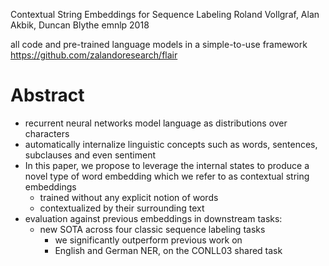 Contextual String Embeddings for Sequence Labeling
Roland Vollgraf, Alan Akbik, Duncan Blythe
emnlp 2018

all code and pre-trained language models in a simple-to-use framework
https://github.com/zalandoresearch/flair

# Abstract

* recurrent neural networks model language as distributions over characters
* automatically internalize linguistic concepts such as
  words, sentences, subclauses and even sentiment
* In this paper, we propose to leverage the internal states to
  produce a novel type of word embedding which we refer to as
  contextual string embeddings
  * trained without any explicit notion of words
  * contextualized by their surrounding text
* evaluation against previous embeddings in downstream tasks:
  * new SOTA across four classic sequence labeling tasks
    * we significantly outperform previous work on
    * English and German NER, on the CONLL03 shared task

